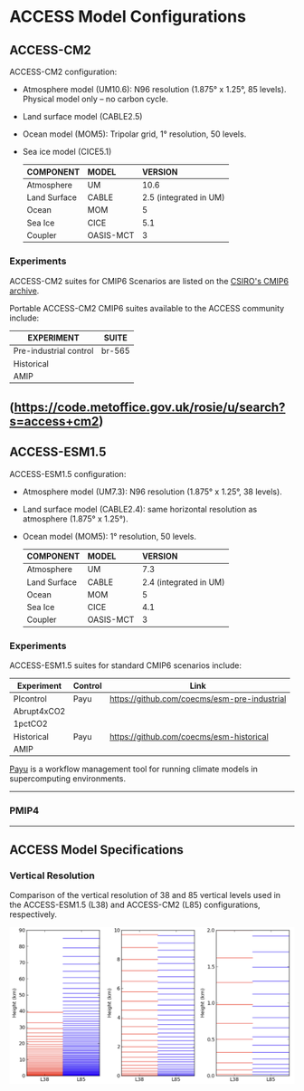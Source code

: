 
# ACCESS Model Configurations

## ACCESS-CM2

ACCESS-CM2 configuration: 

- Atmosphere model (UM10.6): N96 resolution (1.875° x 1.25°, 85 levels). Physical model only – no carbon cycle.

- Land surface model (CABLE2.5) 

- Ocean model (MOM5): Tripolar grid, 1° resolution, 50 levels.

- Sea ice model (CICE5.1) 

    | COMPONENT     | MODEL         | VERSION               |
    | ------------- | ------------- | --------------------- |
    | Atmosphere    | UM            | 10.6                  |
    | Land Surface  | CABLE         | 2.5 (integrated in UM)|
    | Ocean         | MOM	        | 5                     |
    | Sea Ice       | CICE          | 5.1                   |
    | Coupler       | OASIS-MCT     | 3                     |

### Experiments

ACCESS-CM2 suites for CMIP6 Scenarios are listed on the [CSIRO's CMIP6 archive](https://confluence.csiro.au/display/ACCESS/CMIP6+Archive+-+ACCESS-CM2). 

Portable ACCESS-CM2 CMIP6 suites available to the ACCESS community include: 


   | EXPERIMENT                     | SUITE         |
   | ------------------------------ | ------------- |
   | Pre-industrial control         | br-565        |
   | Historical                     |               |
   | AMIP                           |               |

(https://code.metoffice.gov.uk/rosie/u/search?s=access+cm2)
-----------------------------

## ACCESS-ESM1.5

ACCESS-ESM1.5 configuration:

- Atmosphere model (UM7.3): N96 resolution (1.875° x 1.25°, 38 levels). 

- Land surface model (CABLE2.4): same horizontal resolution as atmosphere (1.875° x 1.25°).

- Ocean model (MOM5): 1° resolution, 50 levels.

    | COMPONENT     | MODEL         | VERSION               |
    | ------------- | ------------- | --------------------- |
    | Atmosphere    | UM            | 7.3                   |
    | Land Surface  | CABLE         | 2.4 (integrated in UM)|
    | Ocean         | MOM	        | 5                     |
    | Sea Ice       | CICE          | 4.1                   |
    | Coupler       | OASIS-MCT     | 3                     |


### Experiments

ACCESS-ESM1.5 suites for standard CMIP6 scenarios include:

| Experiment   | Control | Link                                         |
| ------------ | --------| -------------------------------------------- |
| PIcontrol    | Payu    | ​https://github.com/coecms/esm-pre-industrial |
| Abrupt4xCO2  |         |                                              |
| 1pctCO2      |         |                                              |
| Historical   | Payu    | ​https://github.com/coecms/esm-historical     |
|AMIP         |         |                               |

 

[Payu](https://payu.readthedocs.io/en/latest/) is a workflow management tool for running climate models in supercomputing environments. 

-----------------------------
### PMIP4	

-----------------------------
## ACCESS Model Specifications
### Vertical Resolution
Comparison of the vertical resolution of 38 and 85 vertical levels used in the ACCESS-ESM1.5 (L38) and ACCESS-CM2 (L85) configurations, respectively. 

![Vertical_levels](cm2-vertical-levels.jpg "Different vertical resolution: L38 versus L85")

